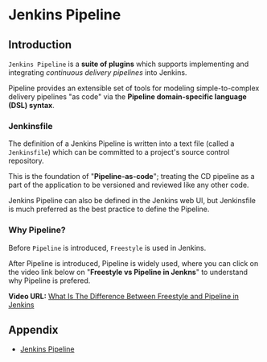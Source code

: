 # Jenkins Pipeline

## Introduction

`Jenkins Pipeline` is a **suite of plugins** which supports implementing and integrating *continuous delivery pipelines* into Jenkins.

Pipeline provides an extensible set of tools for modeling simple-to-complex delivery pipelines "as code" via the **Pipeline domain-specific language (DSL) syntax**.

### Jenkinsfile

The definition of a Jenkins Pipeline is written into a text file (called a `Jenkinsfile`) which can be committed to a project's source control repository. 

This is the foundation of "**Pipeline-as-code**"; treating the CD pipeline as a part of the application to be versioned and reviewed like any other code.

Jenkins Pipeline can also be defined in the Jenkins web UI, but Jenkinsfile is much preferred as the best practice to define the Pipeline.

### Why Pipeline?

Before `Pipeline` is introduced, `Freestyle` is used in Jenkins. 

After Pipeline is introduced, Pipeline is widely used, where you can click on the video link below on "**Freestyle vs Pipeline in Jenkns**" to understand why Pipeline is prefered.

**Video URL:** <a href="https://www.youtube.com/watch?v=IOUm1lw7F58">What Is The Difference Between Freestyle and Pipeline in Jenkins</a>

## Appendix

- <a href="https://www.jenkins.io/doc/book/pipeline/">Jenkins Pipeline</a>

